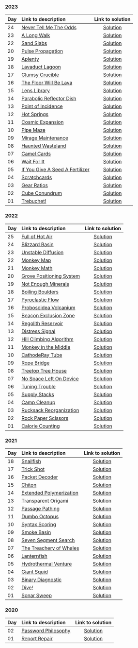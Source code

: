 ### 2023
| Day | Link to description | Link to solution
|:---|:---|:---:|
| 24 | [Never Tell Me The Odds](https://adventofcode.com/2023/day/24) | [Solution](https://github.com/versenyi98/advent-of-code-solutions/tree/main/solutions/2023/Day%2024%20-%20Never%20Tell%20Me%20The%20Odds)|
| 23 | [A Long Walk](https://adventofcode.com/2023/day/23) | [Solution](https://github.com/versenyi98/advent-of-code-solutions/tree/main/solutions/2023/Day%2023%20-%20A%20Long%20Walk)|
| 22 | [Sand Slabs](https://adventofcode.com/2023/day/22) | [Solution](https://github.com/versenyi98/advent-of-code-solutions/tree/main/solutions/2023/Day%2022%20-%20Sand%20Slabs)|
| 20 | [Pulse Propagation](https://adventofcode.com/2023/day/20) | [Solution](https://github.com/versenyi98/advent-of-code-solutions/tree/main/solutions/2023/Day%2020%20-%20Pulse%20Propagation)|
| 19 | [Aplenty](https://adventofcode.com/2023/day/19) | [Solution](https://github.com/versenyi98/advent-of-code-solutions/tree/main/solutions/2023/Day%2019%20-%20Aplenty)|
| 18 | [Lavaduct Lagoon](https://adventofcode.com/2023/day/18) | [Solution](https://github.com/versenyi98/advent-of-code-solutions/tree/main/solutions/2023/Day%2018%20-%20Lavaduct%20Lagoon)|
| 17 | [Clumsy Crucible](https://adventofcode.com/2023/day/17) | [Solution](https://github.com/versenyi98/advent-of-code-solutions/tree/main/solutions/2023/Day%2017%20-%20Clumsy%20Crucible)|
| 16 | [The Floor Will Be Lava](https://adventofcode.com/2023/day/16) | [Solution](https://github.com/versenyi98/advent-of-code-solutions/tree/main/solutions/2023/Day%2016%20-%20The%20Floor%20Will%20Be%20Lava)|
| 15 | [Lens Library](https://adventofcode.com/2023/day/15) | [Solution](https://github.com/versenyi98/advent-of-code-solutions/tree/main/solutions/2023/Day%2015%20-%20Lens%20Library)|
| 14 | [Parabolic Reflector Dish](https://adventofcode.com/2023/day/14) | [Solution](https://github.com/versenyi98/advent-of-code-solutions/tree/main/solutions/2023/Day%2014%20-%20Parabolic%20Reflector%20Dish)|
| 13 | [Point of Incidence](https://adventofcode.com/2023/day/13) | [Solution](https://github.com/versenyi98/advent-of-code-solutions/tree/main/solutions/2023/Day%2013%20-%20Point%20of%20Incidence)|
| 12 | [Hot Springs](https://adventofcode.com/2023/day/12) | [Solution](https://github.com/versenyi98/advent-of-code-solutions/tree/main/solutions/2023/Day%2012%20-%20Hot%20Springs)|
| 11 | [Cosmic Expansion](https://adventofcode.com/2023/day/11) | [Solution](https://github.com/versenyi98/advent-of-code-solutions/tree/main/solutions/2023/Day%2011%20-%20Cosmic%20Expansion)|
| 10 | [Pipe Maze](https://adventofcode.com/2023/day/10) | [Solution](https://github.com/versenyi98/advent-of-code-solutions/tree/main/solutions/2023/Day%2010%20-%20Pipe%20Maze)|
| 09 | [Mirage Maintenance](https://adventofcode.com/2023/day/9) | [Solution](https://github.com/versenyi98/advent-of-code-solutions/tree/main/solutions/2023/Day%2009%20-%20Mirage%20Maintenance)|
| 08 | [Haunted Wasteland](https://adventofcode.com/2023/day/8) | [Solution](https://github.com/versenyi98/advent-of-code-solutions/tree/main/solutions/2023/Day%2008%20-%20Haunted%20Wasteland)|
| 07 | [Camel Cards](https://adventofcode.com/2023/day/7) | [Solution](https://github.com/versenyi98/advent-of-code-solutions/tree/main/solutions/2023/Day%2007%20-%20Camel%20Cards)|
| 06 | [Wait For It](https://adventofcode.com/2023/day/6) | [Solution](https://github.com/versenyi98/advent-of-code-solutions/tree/main/solutions/2023/Day%2006%20-%20Wait%20For%20It)|
| 05 | [If You Give A Seed A Fertilizer](https://adventofcode.com/2023/day/5) | [Solution](https://github.com/versenyi98/advent-of-code-solutions/tree/main/solutions/2023/Day%2005%20-%20If%20You%20Give%20A%20Seed%20A%20Fertilizer)|
| 04 | [Scratchcards](https://adventofcode.com/2023/day/4) | [Solution](https://github.com/versenyi98/advent-of-code-solutions/tree/main/solutions/2023/Day%2004%20-%20Scratchcards)|
| 03 | [Gear Ratios](https://adventofcode.com/2023/day/3) | [Solution](https://github.com/versenyi98/advent-of-code-solutions/tree/main/solutions/2023/Day%2003%20-%20Gear%20Ratios)|
| 02 | [Cube Conundrum](https://adventofcode.com/2023/day/2) | [Solution](https://github.com/versenyi98/advent-of-code-solutions/tree/main/solutions/2023/Day%2002%20-%20Cube%20Conundrum)|
| 01 | [Trebuchet!](https://adventofcode.com/2023/day/1) | [Solution](https://github.com/versenyi98/advent-of-code-solutions/tree/main/solutions/2023/Day%2001%20-%20Trebuchet%21)|
### 2022
| Day | Link to description | Link to solution
|:---|:---|:---:|
| 25 | [Full of Hot Air](https://adventofcode.com/2022/day/25) | [Solution](https://github.com/versenyi98/advent-of-code-solutions/tree/main/solutions/2022/Day%2025%20-%20Full%20of%20Hot%20Air)|
| 24 | [Blizzard Basin](https://adventofcode.com/2022/day/24) | [Solution](https://github.com/versenyi98/advent-of-code-solutions/tree/main/solutions/2022/Day%2024%20-%20Blizzard%20Basin)|
| 23 | [Unstable Diffusion](https://adventofcode.com/2022/day/23) | [Solution](https://github.com/versenyi98/advent-of-code-solutions/tree/main/solutions/2022/Day%2023%20-%20Unstable%20Diffusion)|
| 22 | [Monkey Map](https://adventofcode.com/2022/day/22) | [Solution](https://github.com/versenyi98/advent-of-code-solutions/tree/main/solutions/2022/Day%2022%20-%20Monkey%20Map)|
| 21 | [Monkey Math](https://adventofcode.com/2022/day/21) | [Solution](https://github.com/versenyi98/advent-of-code-solutions/tree/main/solutions/2022/Day%2021%20-%20Monkey%20Math)|
| 20 | [Grove Positioning System](https://adventofcode.com/2022/day/20) | [Solution](https://github.com/versenyi98/advent-of-code-solutions/tree/main/solutions/2022/Day%2020%20-%20Grove%20Positioning%20System)|
| 19 | [Not Enough Minerals](https://adventofcode.com/2022/day/19) | [Solution](https://github.com/versenyi98/advent-of-code-solutions/tree/main/solutions/2022/Day%2019%20-%20Not%20Enough%20Minerals)|
| 18 | [Boiling Boulders](https://adventofcode.com/2022/day/18) | [Solution](https://github.com/versenyi98/advent-of-code-solutions/tree/main/solutions/2022/Day%2018%20-%20Boiling%20Boulders)|
| 17 | [Pyroclastic Flow](https://adventofcode.com/2022/day/17) | [Solution](https://github.com/versenyi98/advent-of-code-solutions/tree/main/solutions/2022/Day%2017%20-%20Pyroclastic%20Flow)|
| 16 | [Proboscidea Volcanium](https://adventofcode.com/2022/day/16) | [Solution](https://github.com/versenyi98/advent-of-code-solutions/tree/main/solutions/2022/Day%2016%20-%20Proboscidea%20Volcanium)|
| 15 | [Beacon Exclusion Zone](https://adventofcode.com/2022/day/15) | [Solution](https://github.com/versenyi98/advent-of-code-solutions/tree/main/solutions/2022/Day%2015%20-%20Beacon%20Exclusion%20Zone)|
| 14 | [Regolith Reservoir](https://adventofcode.com/2022/day/14) | [Solution](https://github.com/versenyi98/advent-of-code-solutions/tree/main/solutions/2022/Day%2014%20-%20Regolith%20Reservoir)|
| 13 | [Distress Signal](https://adventofcode.com/2022/day/13) | [Solution](https://github.com/versenyi98/advent-of-code-solutions/tree/main/solutions/2022/Day%2013%20-%20Distress%20Signal)|
| 12 | [Hill Climbing Algorithm](https://adventofcode.com/2022/day/12) | [Solution](https://github.com/versenyi98/advent-of-code-solutions/tree/main/solutions/2022/Day%2012%20-%20Hill%20Climbing%20Algorithm)|
| 11 | [Monkey in the Middle](https://adventofcode.com/2022/day/11) | [Solution](https://github.com/versenyi98/advent-of-code-solutions/tree/main/solutions/2022/Day%2011%20-%20Monkey%20in%20the%20Middle)|
| 10 | [CathodeRay Tube](https://adventofcode.com/2022/day/10) | [Solution](https://github.com/versenyi98/advent-of-code-solutions/tree/main/solutions/2022/Day%2010%20-%20CathodeRay%20Tube)|
| 09 | [Rope Bridge](https://adventofcode.com/2022/day/9) | [Solution](https://github.com/versenyi98/advent-of-code-solutions/tree/main/solutions/2022/Day%2009%20-%20Rope%20Bridge)|
| 08 | [Treetop Tree House](https://adventofcode.com/2022/day/8) | [Solution](https://github.com/versenyi98/advent-of-code-solutions/tree/main/solutions/2022/Day%2008%20-%20Treetop%20Tree%20House)|
| 07 | [No Space Left On Device](https://adventofcode.com/2022/day/7) | [Solution](https://github.com/versenyi98/advent-of-code-solutions/tree/main/solutions/2022/Day%2007%20-%20No%20Space%20Left%20On%20Device)|
| 06 | [Tuning Trouble](https://adventofcode.com/2022/day/6) | [Solution](https://github.com/versenyi98/advent-of-code-solutions/tree/main/solutions/2022/Day%2006%20-%20Tuning%20Trouble)|
| 05 | [Supply Stacks](https://adventofcode.com/2022/day/5) | [Solution](https://github.com/versenyi98/advent-of-code-solutions/tree/main/solutions/2022/Day%2005%20-%20Supply%20Stacks)|
| 04 | [Camp Cleanup](https://adventofcode.com/2022/day/4) | [Solution](https://github.com/versenyi98/advent-of-code-solutions/tree/main/solutions/2022/Day%2004%20-%20Camp%20Cleanup)|
| 03 | [Rucksack Reorganization](https://adventofcode.com/2022/day/3) | [Solution](https://github.com/versenyi98/advent-of-code-solutions/tree/main/solutions/2022/Day%2003%20-%20Rucksack%20Reorganization)|
| 02 | [Rock Paper Scissors](https://adventofcode.com/2022/day/2) | [Solution](https://github.com/versenyi98/advent-of-code-solutions/tree/main/solutions/2022/Day%2002%20-%20Rock%20Paper%20Scissors)|
| 01 | [Calorie Counting](https://adventofcode.com/2022/day/1) | [Solution](https://github.com/versenyi98/advent-of-code-solutions/tree/main/solutions/2022/Day%2001%20-%20Calorie%20Counting)|
### 2021
| Day | Link to description | Link to solution
|:---|:---|:---:|
| 18 | [Snailfish](https://adventofcode.com/2021/day/18) | [Solution](https://github.com/versenyi98/advent-of-code-solutions/tree/main/solutions/2021/Day%2018%20-%20Snailfish)|
| 17 | [Trick Shot](https://adventofcode.com/2021/day/17) | [Solution](https://github.com/versenyi98/advent-of-code-solutions/tree/main/solutions/2021/Day%2017%20-%20Trick%20Shot)|
| 16 | [Packet Decoder](https://adventofcode.com/2021/day/16) | [Solution](https://github.com/versenyi98/advent-of-code-solutions/tree/main/solutions/2021/Day%2016%20-%20Packet%20Decoder)|
| 15 | [Chiton](https://adventofcode.com/2021/day/15) | [Solution](https://github.com/versenyi98/advent-of-code-solutions/tree/main/solutions/2021/Day%2015%20-%20Chiton)|
| 14 | [Extended Polymerization](https://adventofcode.com/2021/day/14) | [Solution](https://github.com/versenyi98/advent-of-code-solutions/tree/main/solutions/2021/Day%2014%20-%20Extended%20Polymerization)|
| 13 | [Transparent Origami](https://adventofcode.com/2021/day/13) | [Solution](https://github.com/versenyi98/advent-of-code-solutions/tree/main/solutions/2021/Day%2013%20-%20Transparent%20Origami)|
| 12 | [Passage Pathing](https://adventofcode.com/2021/day/12) | [Solution](https://github.com/versenyi98/advent-of-code-solutions/tree/main/solutions/2021/Day%2012%20-%20Passage%20Pathing)|
| 11 | [Dumbo Octopus](https://adventofcode.com/2021/day/11) | [Solution](https://github.com/versenyi98/advent-of-code-solutions/tree/main/solutions/2021/Day%2011%20-%20Dumbo%20Octopus)|
| 10 | [Syntax Scoring](https://adventofcode.com/2021/day/10) | [Solution](https://github.com/versenyi98/advent-of-code-solutions/tree/main/solutions/2021/Day%2010%20-%20Syntax%20Scoring)|
| 09 | [Smoke Basin](https://adventofcode.com/2021/day/9) | [Solution](https://github.com/versenyi98/advent-of-code-solutions/tree/main/solutions/2021/Day%2009%20-%20Smoke%20Basin)|
| 08 | [Seven Segment Search](https://adventofcode.com/2021/day/8) | [Solution](https://github.com/versenyi98/advent-of-code-solutions/tree/main/solutions/2021/Day%2008%20-%20Seven%20Segment%20Search)|
| 07 | [The Treachery of Whales](https://adventofcode.com/2021/day/7) | [Solution](https://github.com/versenyi98/advent-of-code-solutions/tree/main/solutions/2021/Day%2007%20-%20The%20Treachery%20of%20Whales)|
| 06 | [Lanternfish](https://adventofcode.com/2021/day/6) | [Solution](https://github.com/versenyi98/advent-of-code-solutions/tree/main/solutions/2021/Day%2006%20-%20Lanternfish)|
| 05 | [Hydrothermal Venture](https://adventofcode.com/2021/day/5) | [Solution](https://github.com/versenyi98/advent-of-code-solutions/tree/main/solutions/2021/Day%2005%20-%20Hydrothermal%20Venture)|
| 04 | [Giant Squid](https://adventofcode.com/2021/day/4) | [Solution](https://github.com/versenyi98/advent-of-code-solutions/tree/main/solutions/2021/Day%2004%20-%20Giant%20Squid)|
| 03 | [Binary Diagnostic](https://adventofcode.com/2021/day/3) | [Solution](https://github.com/versenyi98/advent-of-code-solutions/tree/main/solutions/2021/Day%2003%20-%20Binary%20Diagnostic)|
| 02 | [Dive!](https://adventofcode.com/2021/day/2) | [Solution](https://github.com/versenyi98/advent-of-code-solutions/tree/main/solutions/2021/Day%2002%20-%20Dive%21)|
| 01 | [Sonar Sweep](https://adventofcode.com/2021/day/1) | [Solution](https://github.com/versenyi98/advent-of-code-solutions/tree/main/solutions/2021/Day%2001%20-%20Sonar%20Sweep)|
### 2020
| Day | Link to description | Link to solution
|:---|:---|:---:|
| 02 | [Password Philosophy](https://adventofcode.com/2020/day/2) | [Solution](https://github.com/versenyi98/advent-of-code-solutions/tree/main/solutions/2020/Day%2002%20-%20Password%20Philosophy)|
| 01 | [Report Repair](https://adventofcode.com/2020/day/1) | [Solution](https://github.com/versenyi98/advent-of-code-solutions/tree/main/solutions/2020/Day%2001%20-%20Report%20Repair)|
